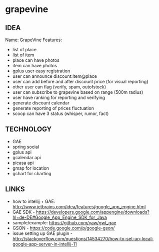 grapevine
=========

IDEA
-------------------------------------------------
Name: GrapeVine
Features:
* list of place
* list of item
* place can have photos
* item can have photos
* gplus user easy registration
* user can announce discount:item@place
* user can add before and after discount price (for visual reporting)
* other user can flag (verify, spam, outofstock)
* user can subscribe to grapevine based on range (500m radius)
* user have ranking for reporting and verifying
* generate discount calendar
* generate reporting of prices fluctuation
* scoop can have 3 status (whisper, rumor, fact)

TECHNOLOGY
-------------------------------------------------
* GAE
* spring social
* gplus api
* gcalendar api
* picasa api
* gmap for location
* gchart for charting


LINKS
-------------------------------------------------
* how to intellij + GAE: http://www.jetbrains.com/idea/features/google_app_engine.html
* GAE SDK - https://developers.google.com/appengine/downloads?hl=de-DE#Google_App_Engine_SDK_for_Java
* sample/example: https://github.com/yaw/gwt_gae
* GSON - https://code.google.com/p/google-gson/
* issue setting up GAE plugin - http://stackoverflow.com/questions/14534270/how-to-set-up-local-google-app-server-in-intellij-11

